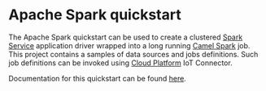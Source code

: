 # Apache Spark quickstart

The Apache Spark quickstart can be used to create a
clustered [Spark Service](https://rhiot.gitbooks.io/rhiotdocumentation/content/cloudplatform/services/spark.html) application
driver wrapped into a long running [Camel Spark](http://camel.apache.org/apache-spark) job. This project contains a
samples of data sources and jobs definitions. Such job definitions can be invoked using
[Cloud Platform](https://rhiot.gitbooks.io/rhiotdocumentation/content/cloudplatform/cloudplatform.html) IoT Connector.

Documentation for this quickstart can be found [here](https://rhiot.gitbooks.io/rhiotdocumentation/content/quickstarts/spark.html).